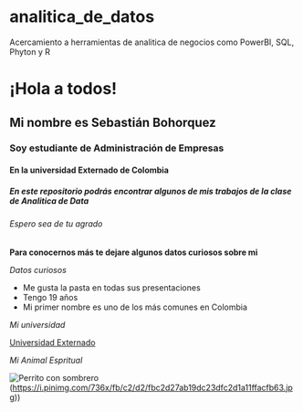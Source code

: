 # analitica_de_datos
Acercamiento a herramientas de analitica de negocios como PowerBI, SQL, Phyton y R

# ¡Hola a todos!
## Mi nombre es Sebastián Bohorquez
### Soy estudiante de Administración de Empresas
#### En la universidad Externado de Colombia
##### En este repositorio podrás encontrar algunos de mis trabajos de la clase de Analitica de Data
###### Espero sea de tu agrado
**Para conocernos más te dejare algunos datos curiosos sobre mi**

*Datos curiosos*

* Me gusta la pasta en todas sus presentaciones 
* Tengo 19 años
* Mi primer nombre es uno de los más comunes en Colombia

*Mi universidad*

[Universidad Externado](https://www.uexternado.edu.co)

*Mi Animal Espritual*

![Perrito con sombrero](https://www.google.com.co/url?sa=i&url=https%3A%2F%2Fco.pinterest.com%2Fpin%2F281897257918923536%2F&psig=AOvVaw3Y5PRiIps5nIaTKV1363vg&ust=1724933891615000&source=images&cd=vfe&opi=89978449&ved=0CBQQjRxqFwoTCIiB3dDVl4gDFQAAAAAdAAAAABAE)(https://i.pinimg.com/736x/fb/c2/d2/fbc2d27ab19dc23dfc2d1a11ffacfb63.jpg))

